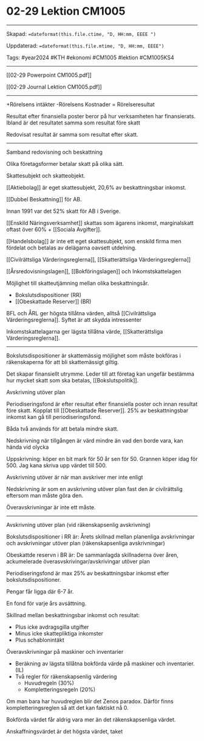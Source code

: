 # 02-29 Lektion CM1005

---

Skapad: `=dateformat(this.file.ctime, "D, HH:mm, EEEE ")`

Uppdaterad: `=dateformat(this.file.mtime, "D, HH:mm, EEEE")`

Tags: #year2024 #KTH #ekonomi #CM1005 #lektion #CM1005KS4

---
[[02-29 Powerpoint CM1005.pdf]]

[[02-29 Journal Lektion CM1005.pdf]]

---
+Rörelsens intäkter
-Rörelsens Kostnader
= Rörelseresultat

Resultat efter finansiella poster beror på hur verksamheten har finansierats. Ibland är det resultatet samma som resultat före skatt

Redovisat resultat är samma som resultat efter skatt.

---
Samband redovisning och beskattning

Olika företagsformer betalar skatt på olika sätt.

Skattesubjekt och skatteobjekt.

[[Aktiebolag]] är eget skattesubjekt, 20,6% av beskattningsbar inkomst.

[[Dubbel Beskattning]] för AB.

Innan 1991 var det 52% skatt för AB i Sverige.

[[Enskild Näringsverksamhet]] skattas som ägarens inkomst, marginalskatt oftast över 60% + [[Sociala Avgifter]].

[[Handelsbolag]] är inte ett eget skattesubjekt, som enskild firma men fördelat och betalas av delägarna oavsett utdelning.

[[Civilrättsliga Värderingsreglerna]], [[Skatterättsliga Värderingsreglerna]]

[[Årsredovisningslagen]], [[Bokföringslagen]] och Inkomstskattelagen

Möjlighet till skatteutjämning mellan olika beskattningsår.
- Bokslutsdispositioner (RR)
- [[Obeskattade Reserver]] (BR)

BFL och ÅRL ger högsta tillåtna värden, alltså [[Civilrättsliga Värderingsreglerna]]. Syftet är att skydda intressenter

Inkomstskattelagarna ger lägsta tillåtna värde, [[Skatterättsliga Värderingsreglerna]].

---

Bokslutsdispositioner är skattemässig möjlighet som måste bokföras i räkenskaperna för att bli skattemässigt giltig.

Det skapar finansiellt utrymme. Leder till att företag kan ungefär bestämma hur mycket skatt som ska betalas, [[Bokslutspolitik]].

Avskrivning utöver plan

Periodiseringsfond är efter resultat efter finansiella poster och innan resultat före skatt. Kopplat till [[Obeskattade Reserver]]. 25% av beskattningsbar inkomst kan gå till periodiseringsfond.

Båda två används för att betala mindre skatt.

Nedskrivning när tillgången är värd mindre än vad den borde vara, kan hända vid olycka

Uppskrivning: köper en bit mark för 50 år sen för 50. Grannen köper idag för 500. Jag kana skriva upp värdet till 500.

Avskrivning utöver är när man avskriver mer inte enligt

Nedskrivning är som en avskrivning utöver plan fast den är civilrättslig eftersom man måste göra den.

Överavskrivningar är inte ett måste.

---

Avskrivning utöver plan (vid räkenskapsenlig avskrivning)

Bokslutsdispositioner i RR är: Årets skillnad mellan planenliga avskrivningar och avskrivningar utöver plan (räkenskapsenliga avskrivningar)

Obeskattde reservn i BR är: De sammanlagda skillnaderna över åren, ackumelerade överasvskrivingar/avskrivingar utöver plan

Periodiseringsfond är max 25% av beskattningsbar inkomst efter bokslutsdispositioner.

Pengar får ligga där 6-7 år.

En fond för varje års avsättning.

Skillnad mellan beskattningsbar inkomst och resultat:

- Plus icke avdragsgilla utgifter
- Minus icke skattepliktiga inkomster
- Plus schablonintäkt

Överavskrivningar på maskiner och inventarier

- Beräkning av lägsta tillåtna bokförda värde på maskiner och inventarier. (IL)
- Två regler för räkenskapsenlig värdering
	- Huvudregeln (30%)
	- Kompletteringsregeln (20%)

Om man bara har huvudreglen blir det Zenos paradox. Därför finns kompletteringsreglen så att det kan faktiskt nå 0.

Bokförda värdet får aldrig vara mer än det räkenskapsenliga värdet.

Anskaffningsvärdet är det högsta värdet, taket
